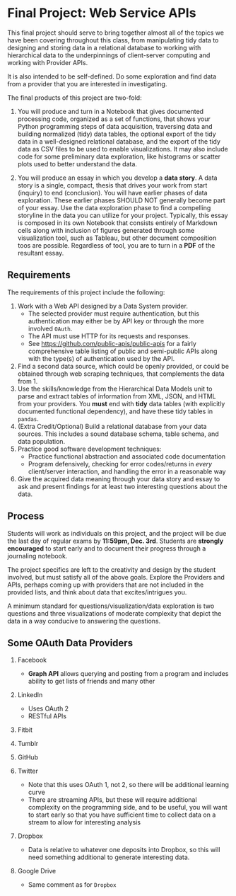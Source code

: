 # Final Project: Web Service APIs

This final project should serve to bring together almost all of the topics we have been covering throughout this class, from manipulating tidy data to designing and storing data in a relational database to working with hierarchical data to the underpinnings of client-server computing and working with Provider APIs.

It is also intended to be self-defined.  Do some exploration and find data from a provider that you are interested in investigating.  

The final products of this project are two-fold:  

1. You will produce and turn in a Notebook that gives documented processing code, organized as a set of functions, that shows your Python programming steps of data acquisition, traversing data and building normalized (tidy) data tables, the optional export of the tidy data in a well-designed relational database, and the export of the tidy data as CSV files to be used to enable visualizations.  It may also include code for some preliminary data exploration, like histograms or scatter plots used to better understand the data.

2. You will produce an essay in which you develop a **data story**.  A data story is a single, compact, thesis that drives your work from start
(inquiry) to end (conclusion). You will have earlier phases of data exploration. These earlier
phases SHOULD NOT generally become part of your essay. Use the data exploration
phase to find a compelling storyline in the data you can utilize for your project.  Typically, this essay is composed in its own Notebook that consists entirely of Markdown cells along with inclusion of figures generated through some visualization tool, such as Tableau, but other document composition toos are possible.  Regardless of tool, you are to turn in a **PDF** of the resultant essay.

## Requirements

The requirements of this project include the following:

1. Work with a Web API designed by a Data System provider.
   - The selected provider must require authentication, but this authentication may either be by API key or through the more involved `OAuth`.
   - The API must use HTTP for its requests and responses.
   - See https://github.com/public-apis/public-apis for a fairly comprehensive table listing of public and semi-public APIs along with the type(s) of authentication used by the API.
2. Find a second data source, which could be openly provided, or could be obtained through web scraping techniques, that complements the data from 1.
3. Use the skills/knowledge from the Hierarchical Data Models unit to parse and extract tables of information from XML, JSON, and HTML from your providers.  You **must** end with **tidy** data tables (with explicitly documented functional dependency), and have these tidy tables in `pandas`.
4. (Extra Credit/Optional) Build a relational database from your data sources.  This includes a sound database schema, table schema, and data population.
5. Practice good software development techniques:
   - Practice functional abstraction and associated code documentation
   - Program defensively, checking for error codes/returns in _every_ client/server interaction, and handling the error in a reasonable way
6. Give the acquired data meaning through your data story and essay to ask and present findings for at least two interesting questions about the data.  

## Process

Students will work as individuals on this project, and the project will be due the last day of regular exams by **11:59pm, Dec. 3rd**. Students are **strongly encouraged** to start early and to document their progress through a journaling notebook.

The project specifics are left to the creativity and design by the student involved, but must satisfy all of the above goals.  Explore the Providers and APIs, perhaps coming up with providers that are not included in the provided lists, and think about data that excites/intrigues you.

A minimum standard for questions/visualization/data exploration is two questions and three visualizations of moderate complexity that depict the data in a way conducive to answering the questions.

## Some OAuth Data Providers

1. Facebook

   - **Graph API** allows querying and posting from a program and includes ability to get lists of friends and many other
2. LinkedIn
   - Uses OAuth 2
   - RESTful APIs
3. Fitbit
4. Tumblr
5. GitHub
5. Twitter
   - Note that this uses OAuth 1, not 2, so there will be additional learning curve
   - There are streaming APIs, but these will require additional complexity on the programming side, and to be useful, you will want to start early so that you have sufficient time to collect data on a stream to allow for interesting analysis
6. Dropbox
   - Data is relative to whatever one deposits into Dropbox, so this will need something additional to generate interesting data.
7. Google Drive
   - Same comment as for `Dropbox`
